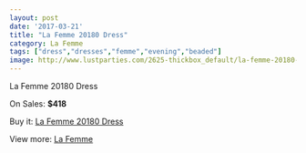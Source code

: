 ```yaml
---
layout: post
date: '2017-03-21'
title: "La Femme 20180 Dress"
category: La Femme
tags: ["dress","dresses","femme","evening","beaded"]
image: http://www.lustparties.com/2625-thickbox_default/la-femme-20180-dress.jpg
---
```

La Femme 20180 Dress

On Sales: **$418**
<a href="https://www.lustparties.com/en/la-femme/858-la-femme-20180-dress.html"><amp-img layout="responsive" width="600" height="600" src="//www.lustparties.com/2625-thickbox_default/la-femme-20180-dress.jpg" alt="La Femme 20180 Dress 0" /></a>
<a href="https://www.lustparties.com/en/la-femme/858-la-femme-20180-dress.html"><amp-img layout="responsive" width="600" height="600" src="//www.lustparties.com/2626-thickbox_default/la-femme-20180-dress.jpg" alt="La Femme 20180 Dress 1" /></a>

Buy it: [La Femme 20180 Dress](https://www.lustparties.com/en/la-femme/858-la-femme-20180-dress.html "La Femme 20180 Dress")

View more: [La Femme](https://www.lustparties.com/en/4-la-femme "La Femme")